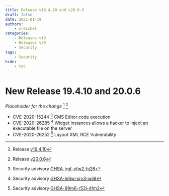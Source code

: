 ```yaml
---
title: Release v19.4.10 and v20.0.6
draft: false
date: 2021-01-19
authors:
    - sreichel
categories:
    - Releases v19
    - Releases v20
    - Security
tags:
    - Security
hide:
    - toc
---
```


# New Release 19.4.10 and 20.0.6

_Placeholder for the change_ [^1] [^2]

- CVE-2020-15244 [^3] CMS Editor code execution
- CVE-2020-26285 [^4] Widget instances allows a hacker to inject an executable file on the server
- CVE-2020-26252 [^5] Layout XML RCE Vulnerability

<!-- more -->

[^1]: Release [v19.4.10](https://github.com/OpenMage/magento-lts/releases/tag/v19.4.10)
[^2]: Release [v20.0.6](https://github.com/OpenMage/magento-lts/releases/tag/v20.0.6)
[^3]: Security advisory [GHSA-jrgf-vfw2-hj26](https://github.com/OpenMage/magento-lts/security/advisories/GHSA-jrgf-vfw2-hj26)
[^4]: Security advisory [GHSA-hj6w-xrv3-wjj9](https://github.com/OpenMage/magento-lts/security/advisories/GHSA-hj6w-xrv3-wjj9)
[^5]: Security advisory [GHSA-99m6-r53j-4hh2](https://github.com/OpenMage/magento-lts/security/advisories/GHSA-99m6-r53j-4hh2)
